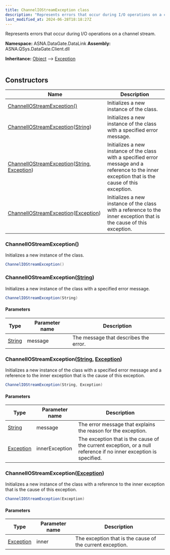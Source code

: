 ```yaml
---
title: ChannelIOStreamException class
description: "Represents errors that occur during I/O operations on a channel stream. "
last_modified_at: 2024-06-28T18:18:27Z
---
```


Represents errors that occur during I/O operations on a channel stream.

**Namespace:** ASNA.DataGate.DataLink
**Assembly:** ASNA.QSys.DataGate.Client.dll

**Inheritance:** [Object](https://docs.microsoft.com/en-us/dotnet/api/system.object) --> [Exception](https://docs.microsoft.com/en-us/dotnet/api/system.exception)
<br>
<br>

## Constructors

| Name | Description |
| --- | --- |
| [ChannelIOStreamException()](#channeliostreamexception) | Initializes a new instance of the  class.
| [ChannelIOStreamException](#channeliostreamexceptionstring)([String](https://docs.microsoft.com/en-us/dotnet/api/system.string)) | Initializes a new instance of the  class with a specified error message.
| [ChannelIOStreamException](#channeliostreamexceptionstring-exception)([String](https://docs.microsoft.com/en-us/dotnet/api/system.string), [Exception](https://docs.microsoft.com/en-us/dotnet/api/system.exception)) | Initializes a new instance of the  class with a specified error message and a reference to the inner exception that is the cause of this exception.
| [ChannelIOStreamException](#channeliostreamexceptionexception)([Exception](https://docs.microsoft.com/en-us/dotnet/api/system.exception)) | Initializes a new instance of the  class with a reference to the inner exception that is the cause of this exception.

### ChannelIOStreamException()

Initializes a new instance of the  class.

```cs
ChannelIOStreamException()
```

### ChannelIOStreamException([String](https://docs.microsoft.com/en-us/dotnet/api/system.string))

Initializes a new instance of the  class with a specified error message.

```cs
ChannelIOStreamException(String)
```

#### Parameters

| Type | Parameter name | Description
| --- | --- | ---
| [String](https://docs.microsoft.com/en-us/dotnet/api/system.string) | message | The message that describes the error.

### ChannelIOStreamException([String](https://docs.microsoft.com/en-us/dotnet/api/system.string), [Exception](https://docs.microsoft.com/en-us/dotnet/api/system.exception))

Initializes a new instance of the  class with a specified error message and a reference to the inner exception that is the cause of this exception.

```cs
ChannelIOStreamException(String, Exception)
```

#### Parameters

| Type | Parameter name | Description
| --- | --- | ---
| [String](https://docs.microsoft.com/en-us/dotnet/api/system.string) | message | The error message that explains the reason for the exception.
| [Exception](https://docs.microsoft.com/en-us/dotnet/api/system.exception) | innerException | The exception that is the cause of the current exception, or a null reference if no inner exception is specified.

### ChannelIOStreamException([Exception](https://docs.microsoft.com/en-us/dotnet/api/system.exception))

Initializes a new instance of the  class with a reference to the inner exception that is the cause of this exception.

```cs
ChannelIOStreamException(Exception)
```

#### Parameters

| Type | Parameter name | Description
| --- | --- | ---
| [Exception](https://docs.microsoft.com/en-us/dotnet/api/system.exception) | inner | The exception that is the cause of the current exception.
